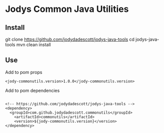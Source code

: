 # Jodys Common Java Utilities

## Install
git clone https://github.com/jodydadescott/jodys-java-tools
cd jodys-java-tools
mvn clean install

## Use
Add to pom props
```
<jody-commonutils.version>1.0.0</jody-commonutils.version>
```

Add to pom dependencies
```

<!-- https://github.com/jodydadescott/jodys-java-tools -->
<dependency>
  <groupId>com.github.jodydadescott.commonutils</groupId>
	<artifactId>commonutils</artifactId>
	<version>${jody-commonutils.version}</version>
</dependency>
```
